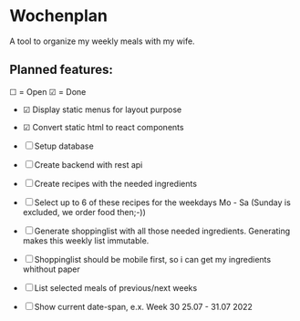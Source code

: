 # Wochenplan

A tool to organize my weekly meals with my wife.

## Planned features:

&#9744; = Open
&#9745; = Done

- &#9745; Display static menus for layout purpose

- &#9745; Convert static html to react components

- &#9744; Setup database

- &#9744; Create backend with rest api

- &#9744; Create recipes with the needed ingredients

- &#9744; Select up to 6 of these recipes for the weekdays Mo - Sa (Sunday is excluded, we order food then;-))

- &#9744; Generate shoppinglist with all those needed ingredients.
  Generating makes this weekly list immutable.

- &#9744; Shoppinglist should be mobile first, so i can get my ingredients whithout paper

- &#9744; List selected meals of previous/next weeks

- &#9744; Show current date-span, e.x. Week 30 25.07 - 31.07 2022
